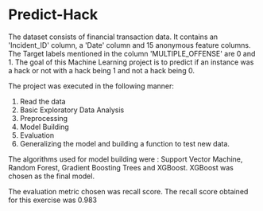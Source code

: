 # Predict-Hack
The dataset consists of financial transaction data. It contains an 'Incident_ID' column, a 'Date' column and
15 anonymous feature columns. The Target labels mentioned in the column 'MULTIPLE_OFFENSE' are 0 and 1.
The goal of this Machine Learning project is to predict if an instance was a hack or not with a hack being 1
and not a hack being 0.

The project was executed in the following manner:
1. Read the data
2. Basic Exploratory Data Analysis
3. Preprocessing
4. Model Building
5. Evaluation
6. Generalizing the model and building a function to test new data.

The algorithms used for model building were : Support Vector Machine, Random Forest, Gradient Boosting Trees and 
XGBoost. XGBoost was chosen as the final model.

The evaluation metric chosen was recall score. The recall score obtained for this exercise was 0.983
